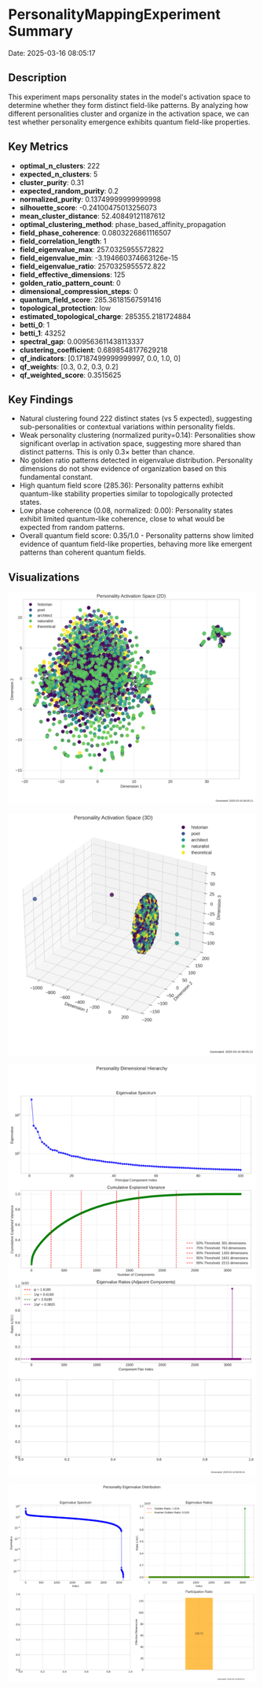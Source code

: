 # PersonalityMappingExperiment Summary

Date: 2025-03-16 08:05:17

## Description

This experiment maps personality states in the model's activation space to determine whether they form distinct field-like patterns. By analyzing how different personalities cluster and organize in the activation space, we can test whether personality emergence exhibits quantum field-like properties.

## Key Metrics

- **optimal_n_clusters**: 222
- **expected_n_clusters**: 5
- **cluster_purity**: 0.31
- **expected_random_purity**: 0.2
- **normalized_purity**: 0.13749999999999998
- **silhouette_score**: -0.24100475013256073
- **mean_cluster_distance**: 52.40849121187612
- **optimal_clustering_method**: phase_based_affinity_propagation
- **field_phase_coherence**: 0.0803226861116507
- **field_correlation_length**: 1
- **field_eigenvalue_max**: 257.0325955572822
- **field_eigenvalue_min**: -3.194660374663126e-15
- **field_eigenvalue_ratio**: 2570325955572.822
- **field_effective_dimensions**: 125
- **golden_ratio_pattern_count**: 0
- **dimensional_compression_steps**: 0
- **quantum_field_score**: 285.36181567591416
- **topological_protection**: low
- **estimated_topological_charge**: 285355.2181724884
- **betti_0**: 1
- **betti_1**: 43252
- **spectral_gap**: 0.009563611438113337
- **clustering_coefficient**: 0.6898548177629218
- **qf_indicators**: [0.17187499999999997, 0.0, 1.0, 0]
- **qf_weights**: [0.3, 0.2, 0.3, 0.2]
- **qf_weighted_score**: 0.3515625

## Key Findings

- Natural clustering found 222 distinct states (vs 5 expected), suggesting sub-personalities or contextual variations within personality fields.
- Weak personality clustering (normalized purity=0.14): Personalities show significant overlap in activation space, suggesting more shared than distinct patterns. This is only 0.3× better than chance.
- No golden ratio patterns detected in eigenvalue distribution. Personality dimensions do not show evidence of organization based on this fundamental constant.
- High quantum field score (285.36): Personality patterns exhibit quantum-like stability properties similar to topologically protected states.
- Low phase coherence (0.08, normalized: 0.00): Personality states exhibit limited quantum-like coherence, close to what would be expected from random patterns.
- Overall quantum field score: 0.35/1.0 - Personality patterns show limited evidence of quantum field-like properties, behaving more like emergent patterns than coherent quantum fields.

## Visualizations

![personality_activation_space_2d](../visualizations/activation_space_001.png)

![personality_activation_space_3d](../visualizations/activation_space_002.png)

![dimensional_hierarchy](../visualizations/dimensional_hierarchy_003.png)

![eigenvalue_distribution](../visualizations/eigenvalue_distribution_004.png)

